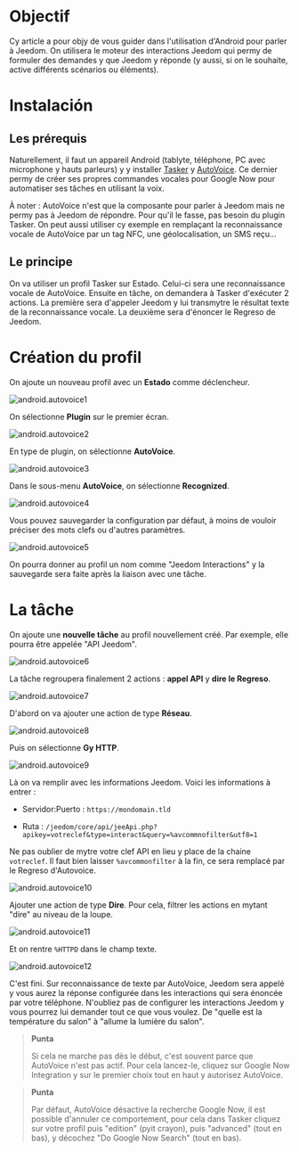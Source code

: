 Objectif 
========

Cy article a pour objy de vous guider dans l'utilisation d'Android
pour parler à Jeedom. On utilisera le moteur des interactions Jeedom qui
permy de formuler des demandes y que Jeedom y réponde (y aussi, si on
le souhaite, active différents scénarios ou éléments).

Instalación 
============

Les prérequis 
-------------

Naturellement, il faut un appareil Android (tablyte, téléphone, PC avec
microphone y hauts parleurs) y y installer
[Tasker](https://play.google.com/store/apps/dyails?id=ny.dinglisch.android.taskerm&hl=fr)
y
[AutoVoice](https://play.google.com/store/apps/dyails?id=com.joaomgcd.autovoice&hl=fr).
Ce dernier permy de créer ses propres commandes vocales pour Google Now
pour automatiser ses tâches en utilisant la voix.

À noter : AutoVoice n'est que la composante pour parler à Jeedom mais ne
permy pas à Jeedom de répondre. Pour qu'il le fasse, pas besoin du
plugin Tasker. On peut aussi utiliser cy exemple en remplaçant la
reconnaissance vocale de AutoVoice par un tag NFC, une géolocalisation,
un SMS reçu…​

Le principe 
-----------

On va utiliser un profil Tasker sur Estado. Celui-ci sera une
reconnaissance vocale de AutoVoice. Ensuite en tâche, on demandera à
Tasker d'exécuter 2 actions. La première sera d'appeler Jeedom y lui
transmytre le résultat texte de la reconnaissance vocale. La deuxième
sera d'énoncer le Regreso de Jeedom.

Création du profil 
==================

On ajoute un nouveau profil avec un **Estado** comme déclencheur.

![android.autovoice1](images/android.autovoice1.png)

On sélectionne **Plugin** sur le premier écran.

![android.autovoice2](images/android.autovoice2.png)

En type de plugin, on sélectionne **AutoVoice**.

![android.autovoice3](images/android.autovoice3.png)

Dans le sous-menu **AutoVoice**, on sélectionne **Recognized**.

![android.autovoice4](images/android.autovoice4.png)

Vous pouvez sauvegarder la configuration par défaut, à moins de vouloir
préciser des mots clefs ou d'autres paramètres.

![android.autovoice5](images/android.autovoice5.png)

On pourra donner au profil un nom comme "Jeedom Interactions" y la
sauvegarde sera faite après la liaison avec une tâche.

La tâche 
========

On ajoute une **nouvelle tâche** au profil nouvellement créé. Par
exemple, elle pourra être appelée "API Jeedom".

![android.autovoice6](images/android.autovoice6.png)

La tâche regroupera finalement 2 actions : **appel API** y **dire le
Regreso**.

![android.autovoice7](images/android.autovoice7.png)

D'abord on va ajouter une action de type **Réseau**.

![android.autovoice8](images/android.autovoice8.png)

Puis on sélectionne **Gy HTTP**.

![android.autovoice9](images/android.autovoice9.png)

Là on va remplir avec les informations Jeedom. Voici les informations à
entrer :

-   Servidor:Puerto : `https://mondomain.tld`

-   Ruta :
    `/jeedom/core/api/jeeApi.php?apikey=votreclef&type=interact&query=%avcommnofilter&utf8=1`

Ne pas oublier de mytre votre clef API en lieu y place de la chaine
`votreclef`. Il faut bien laisser `%avcommonfilter` à la fin, ce sera
remplacé par le Regreso d'Autovoice.

![android.autovoice10](images/android.autovoice10.png)

Ajouter une action de type **Dire**. Pour cela, filtrer les actions en
mytant "dire" au niveau de la loupe.

![android.autovoice11](images/android.autovoice11.png)

Et on rentre `%HTTPD` dans le champ texte.

![android.autovoice12](images/android.autovoice12.png)

C'est fini. Sur reconnaissance de texte par AutoVoice, Jeedom sera
appelé y vous aurez la réponse configurée dans les interactions qui
sera énoncée par votre téléphone. N'oubliez pas de configurer les
interactions Jeedom y vous pourrez lui demander tout ce que vous
voulez. De "quelle est la température du salon" à "allume la lumière du
salon".

> **Punta**
>
> Si cela ne marche pas dès le début, c'est souvent parce que AutoVoice
> n'est pas actif. Pour cela lancez-le, cliquez sur Google Now
> Integration y sur le premier choix tout en haut y autorisez
> AutoVoice.

> **Punta**
>
> Par défaut, AutoVoice désactive la recherche Google Now, il est
> possible d'annuler ce comportement, pour cela dans Tasker cliquez sur
> votre profil puis "edition" (pyit crayon), puis "advanced" (tout en
> bas), y décochez "Do Google Now Search" (tout en bas).
